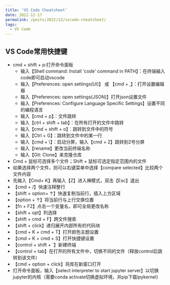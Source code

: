 ```yaml
---
title: 'VS Code Cheatsheet'
date: 2022-12-17
permalink: /posts/2022/12/vscode-cheatsheet/
tags:
  - VS Code
---
```


## VS Code常用快捷键

- cmd + shift + p:打开命令面板
  - 输入【Shell command: Install 'code' command in PATH】：在终端输入code即可启动vscode
  - 输入【Preferences: open settings(UI)】 或 【cmd + ,】：打开设置编辑器
  - 输入【Preferences: open settings(JSON)】打开json设置文件
  - 输入【Preferences: Configure Language Specific Settings】设置不同的编程语言
  - 输入【cmd + p】：文件跳转
  - 输入【ctrl + shift + tab】：在所有打开的文件中跳转
  - 输入【cmd + shift + o】：跳转到文件中的符号
  - 输入【Ctrl + G】：跳转到文件中的某一行
  - 输入【cmd + \】：启动分屏，输入【cmd + 2】跳转到2号分屏
  - 输入【rename】更改当前终端名称
  - 输入【Git: Clone】来克隆仓库
- Cmd + 鼠标可选择多个文件；Shift + 鼠标可选定指定范围内的文件
- 如果选择两个文件，则可以右键菜单中选择【compare selected】比较两个文件内容
- 先输入【Cmd+ K】再输入【Z】进入禅模式，双击【Esc】退出
- 【cmd + /】快速注释整行
- 【shift + option+ ↑】快速复制当前行，插入上方区域
- 【option + ↑】将当前行与上行交换位置
- 【fn + F2】点击一个变量名，即可全局更改名称
- 【shift + opt】列选择
- 【shift + cmd + F】跨文件搜索
- 【shift + click】递归展开内部所有的代码块
- 【cmd + K + cmd + T】打开颜色主题设置
- 【cmd + K + cmd + S】打开快捷键设置
- 【control + shift + `】新建终端 
- 【control + tab】在打开的所有文件中，切换不同的文件（释放control后跳转到该文件）
- 【cmd + option + click】将库在新窗口打开
- 打开命令面板，输入【select interpreter to start jupyter server】以切换jupyter的内核（需要conda activate切换虚拟环境，并pip下载ipykernel）

